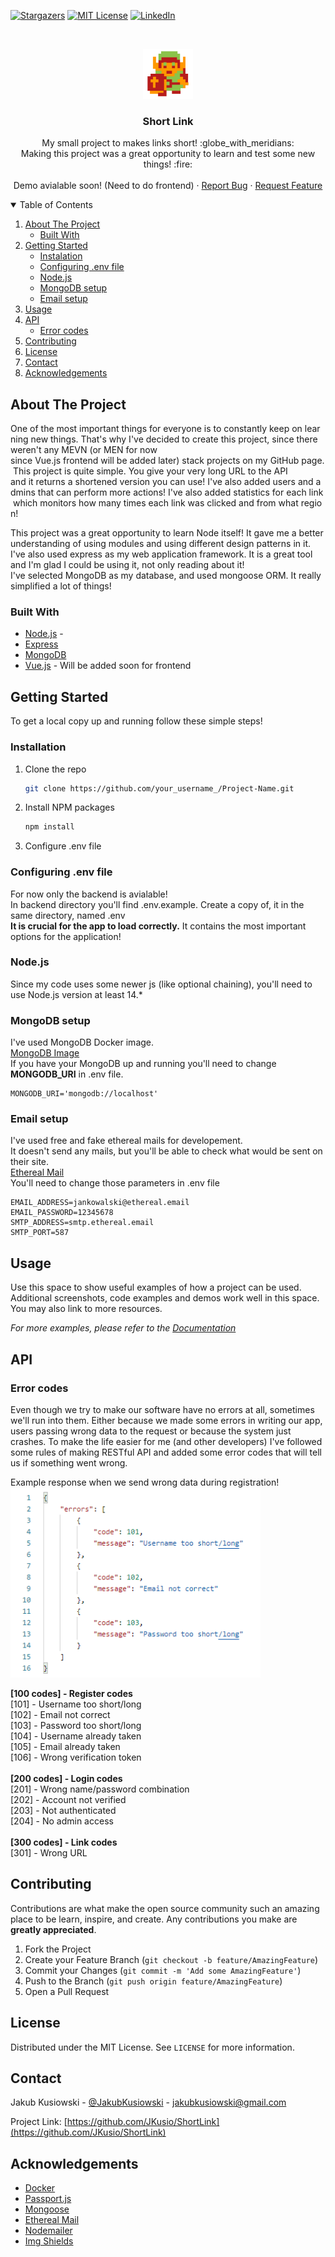 [![Stargazers][stars-shield]][stars-url]
[![MIT License][license-shield]][license-url]
[![LinkedIn][linkedin-shield]][linkedin-url]

<br />
<p align="center">
  <a href="https://github.com/JKusio/ShortLink">
    <img src="images/link.png" alt="Logo" width="80" height="80">
  </a>

  <h3 align="center">Short Link</h3>

  <p align="center">
    My small project to makes links short! :globe_with_meridians:
    <br />
    Making this project was a great opportunity to learn and test some new things! :fire:
    <br />
    <br />
    Demo avialable soon! (Need to do frontend)
    ·
    <a href="https://github.com/JKusio/ShortLink/issues">Report Bug</a>
    ·
    <a href="https://github.com/JKusio/ShortLink/issues">Request Feature</a>
  </p>
</p>

<details open="open">
  <summary>Table of Contents</summary>
  <ol>
    <li>
      <a href="#about-the-project">About The Project</a>
      <ul>
        <li><a href="#built-with">Built With</a></li>
      </ul>
    </li>
    <li>
      <a href="#getting-started">Getting Started</a>
      <ul>
        <li><a href="#instalation">Instalation</a></li>
        <li><a href="#configuring-env-file">Configuring .env file</a></li>
        <li><a href="#nodejs">Node.js</a></li>
        <li><a href="#mongodb-setup">MongoDB setup</a></li>
        <li><a href="#email-setup">Email setup</a></li>
      </ul>
    </li>
    <li><a href="#usage">Usage</a></li>
    <li>
      <a href="#api">API</a>
      <ul>
        <li><a href="#error-codes">Error codes</a></li>
      </ul>
    </li>    
    <li><a href="#contributing">Contributing</a></li>
    <li><a href="#license">License</a></li>
    <li><a href="#contact">Contact</a></li>
    <li><a href="#acknowledgements">Acknowledgements</a></li>
  </ol>
</details>

## About The Project
One of the most important things for everyone is to constantly keep on learning new things. That's why I've decided to create this project, since there weren't any MEVN (or MEN for now since Vue.js frontend will be added later) stack projects on my GitHub page. This project is quite simple. You give your very long URL to the API and it returns a shortened version you can use! I've also added users and admins that can perform more actions! I've also added statistics for each link which monitors how many times each link was clicked and from what region!

This project was a great opportunity to learn Node itself! It gave me a better understanding of using modules and using different design patterns in it. </br>
I've also used express as my web application framework. It is a great tool and I'm glad I could be using it, not only reading about it! </br>
I've selected MongoDB as my database, and used mongoose ORM. It really simplified a lot of things! </br>

### Built With

* [Node.js](https://nodejs.org) - 
* [Express](https://expressjs.com/)
* [MongoDB](https://www.mongodb.com/)
* [Vue.js](https://vuejs.org/) - Will be added soon for frontend



## Getting Started

To get a local copy up and running follow these simple steps! </br>

### Installation

1. Clone the repo
   ```sh
   git clone https://github.com/your_username_/Project-Name.git
   ```
2. Install NPM packages
   ```sh
   npm install
   ```
3. Configure .env file


### Configuring .env file
For now only the backend is avialable! </br>
In backend directory you'll find .env.example. Create a copy of, it in the same directory, named .env </br>
**It is crucial for the app to load correctly.** It contains the most important options for the application! 

### Node.js
Since my code uses some newer js (like optional chaining), you'll need to use Node.js version at least 14.*

### MongoDB setup
I've used MongoDB Docker image.
</br> 
[MongoDB Image](https://hub.docker.com/_/mongo)
</br>
If you have your MongoDB up and running you'll need to change **MONGODB_URI** in .env file.
```
MONGODB_URI='mongodb://localhost'
```

### Email setup
I've used free and fake ethereal mails for developement. </br>
It doesn't send any mails, but you'll be able to check what would be sent on their site. </br>
[Ethereal Mail](https://ethereal.email/) </br>
You'll need to change those parameters in .env file
```
EMAIL_ADDRESS=jankowalski@ethereal.email
EMAIL_PASSWORD=12345678
SMTP_ADDRESS=smtp.ethereal.email
SMTP_PORT=587
```

## Usage

Use this space to show useful examples of how a project can be used. Additional screenshots, code examples and demos work well in this space. You may also link to more resources.

_For more examples, please refer to the [Documentation](https://example.com)_

## API

### Error codes
Even though we try to make our software have no errors at all, sometimes we'll run into them. Either because we made some errors in writing our app, users passing wrong data to the request or because the system just crashes. To make the life easier for me (and other developers) I've followed some rules of making RESTful API and added some error codes that will tell us if something went wrong.

Example response when we send wrong data during registration!
</br>
<img src="images/example_error.png" alt="Error example" width="400">


<strong>[100 codes] - Register codes</strong>
</br>
[101] - Username too short/long
</br>
[102] - Email not correct
</br>
[103] - Password too short/long
</br>
[104] - Username already taken
</br>
[105] - Email already taken
</br>
[106] - Wrong verification token
</br>
</br>
<strong>[200 codes] - Login codes </strong>
</br>
[201] - Wrong name/password combination
</br>
[202] - Account not verified
</br>
[203] - Not authenticated
</br>
[204] - No admin access
</br>
</br>
<strong>[300 codes] - Link codes </strong>
</br>
[301] - Wrong URL
</br>

## Contributing

Contributions are what make the open source community such an amazing place to be learn, inspire, and create. Any contributions you make are **greatly appreciated**.

1. Fork the Project
2. Create your Feature Branch (`git checkout -b feature/AmazingFeature`)
3. Commit your Changes (`git commit -m 'Add some AmazingFeature'`)
4. Push to the Branch (`git push origin feature/AmazingFeature`)
5. Open a Pull Request

<!-- LICENSE -->
## License

Distributed under the MIT License. See `LICENSE` for more information.

## Contact

Jakub Kusiowski - [@JakubKusiowski](https://twitter.com/JakubKusiowski) - jakubkusiowski@gmail.com

Project Link: [https://github.com/JKusio/ShortLink](https://github.com/JKusio/ShortLink)

## Acknowledgements
* [Docker](https://www.docker.com/)
* [Passport.js](http://www.passportjs.org/)
* [Mongoose](https://mongoosejs.com/)
* [Ethereal Mail](https://ethereal.email/)
* [Nodemailer](https://nodemailer.com/about/)
* [Img Shields](https://shields.io)

[stars-shield]: https://img.shields.io/github/stars/JKusio/ShortLink.svg?style=for-the-badge
[stars-url]: https://github.com/JKusio/ShortLink/stargazers
[license-shield]: https://img.shields.io/badge/LICENSE-MIT-blue?style=for-the-badge
[license-url]: https://github.com/JKusio/ShortLink/blob/main/LICENSE
[linkedin-shield]: https://img.shields.io/badge/-LinkedIn-black.svg?style=for-the-badge&logo=linkedin&colorB=555
[linkedin-url]: https://www.linkedin.com/in/jakub-kusiowski/
[product-screenshot]: images/screenshot.png